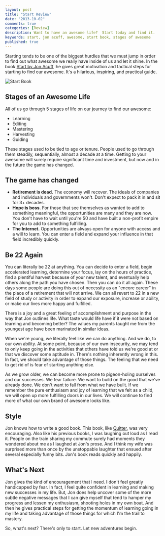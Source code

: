 ```yaml
---
layout: post
title: "Start Review"
date: "2013-10-02"
comments: true
categories: [Review]
description: Want to have an awesome life?  Start today and find it.
keywords: start, jon acuff, awesome, start book, stages of awesome
published: true
---
```


Starting tends to be one of the biggest hurdles that we must jump in order to find out what awesome we really have inside of us and let it shine.  In the book [Start by Jon Acuff](http://www.amazon.com/gp/product/1937077594/ref=as_li_ss_tl?ie=UTF8&camp=1789&creative=390957&creativeASIN=1937077594&linkCode=as2&tag=jaktre-20), he gives great motivation and tactical steps for starting to find our awesome.  It's a hilarious, inspiring, and practical guide.

![Start Book](http://i.imgur.com/ERlkwHb.jpg)

<!--more-->

## Stages of an Awesome Life

All of us go through 5 stages of life on our journey to find our awesome:

- Learning
- Editing
- Mastering
- Harvesting
- Guiding

These stages used to be tied to age or tenure.  People used to go through them steadily, sequentially, almost a decade at a time.  Getting to your awesome will surely require significant time and investment, but now and in the future the game has changed.

## The game has changed

- **Retirement is dead.**  The economy will recover.  The ideals of companies and individuals and governments won't.  Don't expect to pack it in and sit for 3+ decades.
- **Hope is boss.**  For those that see themselves as wanted to add to something meaningful, the opportunities are many and they are now.  You don't have to wait until you're 50 and have built a non-profit empire for you to add to something fulfilling.
- **The Internet.**  Opportunities are always open for anyone with access and a will to learn.  You can enter a field and expand your influence in that field incredibly quickly.


## Be 22 Again

You can literally be 22 at anything.  You can decide to enter a field, begin accelerated learning, determine your focus, lay on the hours of practice, find a plentiful harvest because of your new talent, and eventually help others along the path you have chosen.  Then you can do it all again.  These days some people are doing this out of necessity as an "encore career" in the place of a retirement that will not arrive.  We can all revert to 22 in a new field of study or activity in order to expand our exposure, increase or ability, or make our lives more happy and fulfilled.

There is a joy and a great feeling of accomplishment and purpose in the way that Jon outlines life.  What taste would life have if it were not based on learning and becoming better?  The values my parents taught me from the youngest age have been marinated in similar ideas.

When we're young, we literally feel like we can do anything.  And we do, to our own ability.  At some point, because of our own insecurity, we may tend to only keep going in the activities that others have told us we're good at or that we discover some aptitude in.  There's nothing inherently wrong in this.  In fact, we should take advantage of those things.  The feeling that we need to get rid of is fear of starting anything else.

As we grow older, we can become more prone to pigeon-holing ourselves and our successes.  We fear failure.  We want to build on the good that we've already done.  We don't want to fall from what we have built.  If we remember the pure enthusiasm and joy of learning that we felt as a child, we will open up more fulfilling doors in our lives.  We will continue to find more of what our own brand of awesome looks like.

## Style

Jon knows how to write a good book.  This book, like [Quitter](/post/quitter-review/), was very encouraging.  Also like his previous books, I was laughing out loud as I read it.  People on the train sharing my commute surely had moments they wondered about me as I laughed at Jon's prose.  And I think my wife was surprised more than once by the unstoppable laughter that ensued after several especially funny bits. Jon's book reads quickly and happily.

## What's Next

Jon gives the kind of encouragement that I need.  I don't feel greatly handicapped by fear.  In fact, I feel quite confident in learning and making new successes in my life.  But, Jon does help uncover some of the more subtle negative messages that I can give myself that tend to hamper my progress and lessen my enthusiasm, shooting holes in my own boat.  And then he gives practical steps for getting the momentum of learning going in my life and taking advantage of those things for which I'm the trail to mastery.

So, what's next?  There's only to start.  Let new adventures begin.
